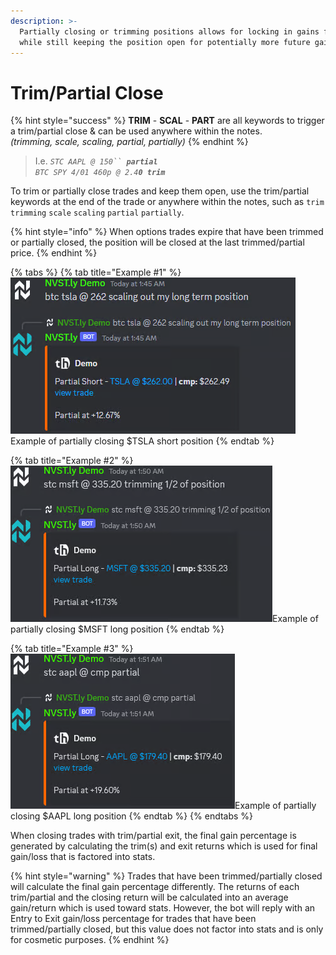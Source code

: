 ```yaml
---
description: >-
  Partially closing or trimming positions allows for locking in gains for stats
  while still keeping the position open for potentially more future gains
---
```


# Trim/Partial Close

{% hint style="success" %}
**TRIM** - **SCAL** - **PART** are all keywords to trigger a trim/partial close & can be used anywhere within the notes.\
_(trimming, scale, scaling, partial, partially)_
{% endhint %}

> I.e. _`STC AAPL @ 150`` `**`partial`**_\
> _`BTC SPY 4/01 460p @ 2.4`**`0 trim`**_

To trim or partially close trades and keep them open, use the trim/partial keywords at the end of the trade or anywhere within the notes, such as `trim` `trimming` `scale` `scaling` `partial` `partially`.&#x20;

{% hint style="info" %}
When options trades expire that have been trimmed or partially closed, the position will be closed at the last trimmed/partial price.
{% endhint %}

{% tabs %}
{% tab title="Example #1" %}
![](<../.gitbook/assets/image (3) (1) (1) (1) (1) (1).png>)Example of partially closing $TSLA short position
{% endtab %}

{% tab title="Example #2" %}
![](<../.gitbook/assets/image (5) (1) (1) (1).png>)Example of partially closing $MSFT long position
{% endtab %}

{% tab title="Example #3" %}
![](<../.gitbook/assets/image (6) (1) (1) (1).png>)Example of partially closing $AAPL long position
{% endtab %}
{% endtabs %}

When closing trades with trim/partial exit, the final gain percentage is generated by calculating the trim(s) and exit returns which is used for final gain/loss that is factored into stats.

{% hint style="warning" %}
Trades that have been trimmed/partially closed will calculate the final gain percentage differently. The returns of each trim/partial and the closing return will be calculated into an average gain/return which is used toward stats. However, the bot will reply with an Entry to Exit gain/loss percentage for trades that have been trimmed/partially closed, but this value does not factor into stats and is only for cosmetic purposes.
{% endhint %}
